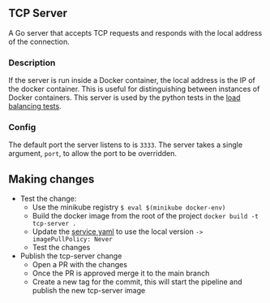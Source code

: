 ## TCP Server

A Go server that accepts TCP requests and responds with the local address of the connection.

### Description
If the server is run inside a Docker container, the local address is the IP of the docker container. This is useful
for distinguishing between instances of Docker containers. This server is used by the python tests in the
[load balancing tests](../suite/test_transport_server_tcp_load_balance.py).

### Config
The default port the server listens to is `3333`. The server takes a single argument, `port`, to allow the port to be
overridden.

## Making changes

 * Test the change:
   * Use the minikube registry ```$ eval $(minikube docker-env)```
   * Build the docker image from the root of the project ```docker build -t tcp-server .```
   * Update the [service yaml](https://github.com/nginxinc/kubernetes-ingress/blob/main/tests/data/transport-server-tcp-load-balance/standard/service_deployment.yaml) to use the local version ```-> imagePullPolicy: Never```
   * Test the changes
 * Publish the tcp-server change
   * Open a PR with the changes
   * Once the PR is approved merge it to the main branch
   * Create a new tag for the commit, this will start the pipeline and publish the new tcp-server image
